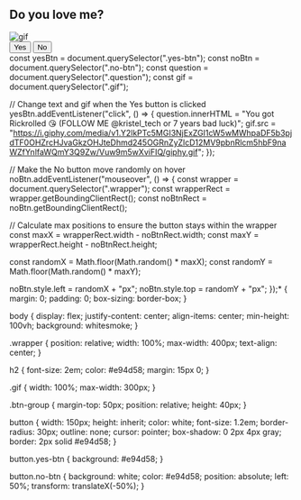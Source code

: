 <!DOCTYPE html>
<html lang="en">
<head>
    <meta charset="UTF-8">
    <meta name="viewport" content="width=device-width, initial-scale=1.0">
    <title>Random No Button</title>
    <link rel="stylesheet" href="style.css"/>
</head>
<body>
    <div class="wrapper">
        <h2 class="question">Do you love me?</h2>
        <img class="gif" alt="gif" src="https://i.giphy.com/media/v1.Y2lkPTc5MGI3NjExbjJvdWZzYXc1NGJ6aGp1cDE3b2dyNnVzOGN1andkMjVrMmRzeGwwZSZlcD12MV9pbnRlcm5hbF9naWZfYnlfaWQmY3Q9Zw/3OhXBaoR1tVPW/giphy.gif" />
        <div class="btn-group">
            <button class="yes-btn">Yes</button>
            <button class="no-btn">No</button>
        </div>
    </div>
    <script src="script.js"></script>
</body>
</html>const yesBtn = document.querySelector(".yes-btn");
const noBtn = document.querySelector(".no-btn");
const question = document.querySelector(".question");
const gif = document.querySelector(".gif");

// Change text and gif when the Yes button is clicked
yesBtn.addEventListener("click", () => {
  question.innerHTML = "You got Rickrolled 😘 (FOLLOW ME @kristel_tech or 7 years bad luck)";
  gif.src = "https://i.giphy.com/media/v1.Y2lkPTc5MGI3NjExZGI1cW5wMWhpaDF5b3pjdTF0OHZrcHJvaGkzOHJteDhmd245OGRnZyZlcD12MV9pbnRlcm5hbF9naWZfYnlfaWQmY3Q9Zw/Vuw9m5wXviFIQ/giphy.gif";
});

// Make the No button move randomly on hover
noBtn.addEventListener("mouseover", () => {
  const wrapper = document.querySelector(".wrapper");
  const wrapperRect = wrapper.getBoundingClientRect();
  const noBtnRect = noBtn.getBoundingClientRect();

  // Calculate max positions to ensure the button stays within the wrapper
  const maxX = wrapperRect.width - noBtnRect.width;
  const maxY = wrapperRect.height - noBtnRect.height;

  const randomX = Math.floor(Math.random() * maxX);
  const randomY = Math.floor(Math.random() * maxY);

  noBtn.style.left = randomX + "px";
  noBtn.style.top = randomY + "px";
});* {
    margin: 0;
    padding: 0;
    box-sizing: border-box;
}

body {
    display: flex;
    justify-content: center;
    align-items: center;
    min-height: 100vh;
    background: whitesmoke;
}

.wrapper {
    position: relative;
    width: 100%;
    max-width: 400px;
    text-align: center;
}

h2 {
    font-size: 2em;
    color: #e94d58;
    margin: 15px 0;
}

.gif {
    width: 100%;
    max-width: 300px;
}

.btn-group {
    margin-top: 50px;
    position: relative;
    height: 40px;
}

button {
    width: 150px;
    height: inherit;
    color: white;
    font-size: 1.2em;
    border-radius: 30px;
    outline: none;
    cursor: pointer;
    box-shadow: 0 2px 4px gray;
    border: 2px solid #e94d58;
}

button.yes-btn {
    background: #e94d58;
}

button.no-btn {
    background: white;
    color: #e94d58;
    position: absolute;
    left: 50%;
    transform: translateX(-50%);
}
